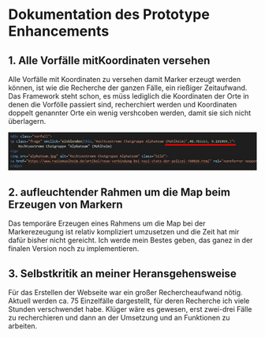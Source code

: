 
# Dokumentation des Prototype Enhancements

## 1. Alle Vorfälle mitKoordinaten versehen

Alle Vorfälle mit Koordinaten zu versehen damit Marker erzeugt werden können, ist wie die Recherche der ganzen Fälle, ein rießiger Zeitaufwand. Das Framework steht schon, es müss lediglich die Koordinaten der Orte in denen die Vorfölle passiert sind, recherchiert werden und Koordinaten doppelt genannter Orte ein wenig vershcoben werden, damit sie sich nicht überlagern.  

![Koordinaten](koordinaten.jpg)

## 2. aufleuchtender Rahmen um die Map beim Erzeugen von Markern
Das temporäre Erzeugen eines Rahmens um die Map bei der Markerezeugung ist relativ kompliziert umzusetzen und die Zeit hat mir dafür bisher nicht gereicht. 
Ich werde mein Bestes geben, das ganez in der finalen Version noch zu implementieren. 

## 3. Selbstkritik an meiner Heransgehensweise
Für das Erstellen der Webseite war ein großer Rechercheaufwand nötig. Aktuell werden ca. 75 Einzelfälle dargestellt, für deren Recherche ich viele Stunden verschwendet habe. Klüger wäre es gewesen, erst zwei-drei Fälle zu recherchieren und dann an der Umsetzung und an Funktionen zu arbeiten.  

